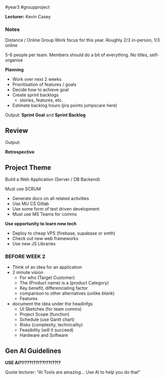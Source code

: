 #year3 #groupproject

**Lecturer:** Kevin Casey


### Notes

Distance / Online Group Work focus for this year.
Roughly 2/3 in-person, 1/3 online

5-6 people per team.
Members should do a bit of everything.
No titles, self-organise

**Planning**
- Work over next 2 weeks
- Prioritisation of features / goals
- Decide how to achieve goal
- Create sprint backlogs
	- stories, features, etc.
- Estimate backlog hours (jira points jumpscare here)

Output: **Sprint Goal** and **Sprint Backlog**

**Review**
- 

Output: 

**Retrospective**


## Project Theme

Build a Web Application (Server / DB Backend)

Must use SCRUM

- Generate docs on all related activities
- Use MU CS Gitlab
- Use some form of test driven development
- Must use MS Teams for comms

**Use opportunity to learn new tech**
- Deploy to cheap VPS (firebase, supabase or smth)
- Check out new web frameworks
- Use new JS Libraries

### **BEFORE WEEK 2**

- Think of an idea for an application
- 2 minute vision
	- For who (Target Customer)
	- The (Product name) is a (product Category)
	- Key benefit, differenciating factor
	- comparison to other alternatives (unlike *blank*)
	- Features
- document the idea under the headinfgs
	- UI Sketches (for team comms)
	- Project Scope (function)
	- Schedule (use Gantt chart)
	- Risks (complexity, technicality)
	- Feasibility (will it succeed)
	- Hardware and Software

## Gen AI Guidelines

**USE AI?!!???!??!??!??!??!?**

Quote lecturer: "AI Tools are amazing... Use AI to help you do that"

